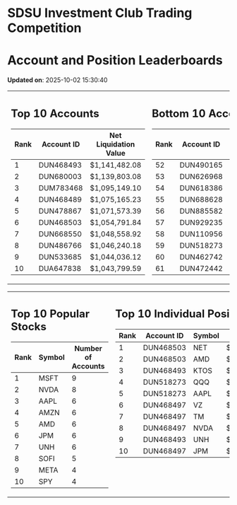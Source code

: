 # SDSU Investment Club Trading Competition 
 # Account and Position Leaderboards

**Updated on**: 2025-10-02 15:30:40

<table><tr><td valign="top">

## Top 10 Accounts
| Rank | Account ID | Net Liquidation Value |
|------|------------|-----------------------|
| 1 | DUN468493 | $1,141,482.08 |
| 2 | DUN680003 | $1,139,803.08 |
| 3 | DUM783468 | $1,095,149.10 |
| 4 | DUN468489 | $1,075,165.23 |
| 5 | DUN478867 | $1,071,573.39 |
| 6 | DUN468503 | $1,054,791.84 |
| 7 | DUN668550 | $1,048,558.92 |
| 8 | DUN486766 | $1,046,240.18 |
| 9 | DUN533685 | $1,044,036.12 |
| 10 | DUA647838 | $1,043,799.59 |

</td><td valign="top">

## Bottom 10 Accounts
| Rank | Account ID | Net Liquidation Value |
|------|------------|-----------------------|
| 52 | DUN490165 | $1,002,335.67 |
| 53 | DUN626968 | $1,002,125.01 |
| 54 | DUN618386 | $1,002,125.01 |
| 55 | DUN688628 | $1,002,019.68 |
| 56 | DUN885582 | $1,001,493.03 |
| 57 | DUN929235 | $1,001,183.92 |
| 58 | DUN110956 | $1,000,592.38 |
| 59 | DUN518273 | $997,443.11 |
| 60 | DUN462742 | $993,904.98 |
| 61 | DUN472442 | $835,136.78 |

</td></tr></table>

<table><tr><td valign="top">

## Top 10 Popular Stocks
| Rank | Symbol | Number of Accounts |
|------|--------|--------------------|
| 1 | MSFT | 9 |
| 2 | NVDA | 8 |
| 3 | AAPL | 6 |
| 4 | AMZN | 6 |
| 5 | AMD | 6 |
| 6 | JPM | 6 |
| 7 | UNH | 6 |
| 8 | SOFI | 5 |
| 9 | META | 4 |
| 10 | SPY | 4 |

</td><td valign="top">

## Top 10 Individual Positions
| Rank | Account ID | Symbol | Cost | Total Value |
|------|------------|--------|-----------|-------------|
| 1 | DUN468503 | NET | $2,222,350.22 | $2,222,350.22 |
| 2 | DUN468503 | AMD | $484,965.07 | $484,965.07 |
| 3 | DUN468493 | KTOS | $375,025.68 | $375,025.68 |
| 4 | DUN518273 | QQQ | $301,122.51 | $301,122.51 |
| 5 | DUN518273 | AAPL | $256,444.20 | $256,444.20 |
| 6 | DUN468497 | VZ | $200,023.20 | $200,023.20 |
| 7 | DUN468497 | TM | $200,005.73 | $200,005.73 |
| 8 | DUN468497 | NVDA | $200,005.30 | $200,005.30 |
| 9 | DUN468493 | UNH | $200,003.43 | $200,003.43 |
| 10 | DUN468497 | JPM | $200,003.26 | $200,003.26 |

</td></tr></table>
